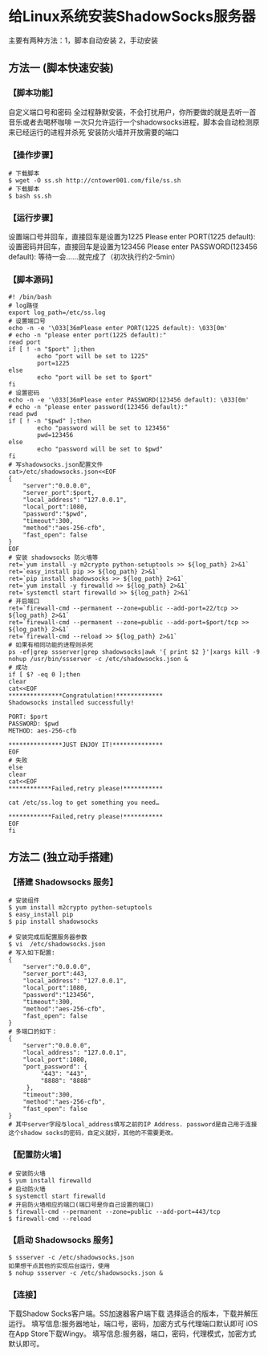 # 给Linux系统安装ShadowSocks服务器

主要有两种方法：1，脚本自动安装 2，手动安装

## 方法一 (脚本快速安装)

### 【脚本功能】
自定义端口号和密码
全过程静默安装，不会打扰用户，你所要做的就是去听一首音乐或者去喝杯咖啡
一次只允许运行一个shadowsocks进程，脚本会自动检测原来已经运行的进程并杀死
安装防火墙并开放需要的端口

### 【操作步骤】
```
# 下载脚本
$ wget -O ss.sh http://cntower001.com/file/ss.sh
# 下载脚本
$ bash ss.sh
```

### 【运行步骤】
设置端口号并回车，直接回车是设置为1225
Please enter PORT(1225 default):
设置密码并回车，直接回车是设置为123456
Please enter PASSWORD(123456 default):
等待一会……就完成了（初次执行约2-5min）

### 【脚本源码】
```
#! /bin/bash
# log路径
export log_path=/etc/ss.log
# 设置端口号
echo -n -e '\033[36mPlease enter PORT(1225 default): \033[0m'
# echo -n "please enter port(1225 default):"
read port
if [ ! -n "$port" ];then
        echo "port will be set to 1225"
        port=1225
else
        echo "port will be set to $port"
fi
# 设置密码
echo -n -e '\033[36mPlease enter PASSWORD(123456 default): \033[0m'
# echo -n "please enter password(123456 default):"
read pwd
if [ ! -n "$pwd" ];then
        echo "password will be set to 123456"
        pwd=123456
else
        echo "password will be set to $pwd"
fi
# 写shadowsocks.json配置文件
cat>/etc/shadowsocks.json<<EOF
{
    "server":"0.0.0.0",
    "server_port":$port,
    "local_address": "127.0.0.1",
    "local_port":1080,
    "password":"$pwd",
    "timeout":300,
    "method":"aes-256-cfb",
    "fast_open": false
}
EOF
# 安装 shadowsocks 防火墙等
ret=`yum install -y m2crypto python-setuptools >> ${log_path} 2>&1`
ret=`easy_install pip >> ${log_path} 2>&1`
ret=`pip install shadowsocks >> ${log_path} 2>&1`
ret=`yum install -y firewalld >> ${log_path} 2>&1`
ret=`systemctl start firewalld >> ${log_path} 2>&1`
# 开启端口
ret=`firewall-cmd --permanent --zone=public --add-port=22/tcp >> ${log_path} 2>&1`
ret=`firewall-cmd --permanent --zone=public --add-port=$port/tcp >> ${log_path} 2>&1`
ret=`firewall-cmd --reload >> ${log_path} 2>&1`
# 如果有相同功能的进程则杀死
ps -ef|grep ssserver|grep shadowsocks|awk '{ print $2 }'|xargs kill -9
nohup /usr/bin/ssserver -c /etc/shadowsocks.json &
# 成功
if [ $? -eq 0 ];then
clear
cat<<EOF
***************Congratulation!*************
Shadowsocks installed successfully!

PORT: $port
PASSWORD: $pwd
METHOD: aes-256-cfb

***************JUST ENJOY IT!**************
EOF
# 失败
else
clear
cat<<EOF
************Failed,retry please!***********

cat /etc/ss.log to get something you need…

************Failed,retry please!***********
EOF
fi
```

## 方法二 (独立动手搭建)

### 【搭建 Shadowsocks 服务】
```
# 安装组件
$ yum install m2crypto python-setuptools
$ easy_install pip
$ pip install shadowsocks

# 安装完成后配置服务器参数
$ vi  /etc/shadowsocks.json
# 写入如下配置:
{
    "server":"0.0.0.0",
    "server_port":443,
    "local_address": "127.0.0.1",
    "local_port":1080,
    "password":"123456",
    "timeout":300,
    "method":"aes-256-cfb",
    "fast_open": false
}
# 多端口的如下：
{
    "server":"0.0.0.0",
    "local_address": "127.0.0.1",
    "local_port":1080,
    "port_password": {
         "443": "443",
         "8888": "8888"
     },
    "timeout":300,
    "method":"aes-256-cfb",
    "fast_open": false
}
# 其中server字段与local_address填写之前的IP Address. password是自己用于连接这个shadow socks的密码，自定义就好，其他的不需要更改。
```

### 【配置防火墙】
```
# 安装防火墙
$ yum install firewalld
# 启动防火墙
$ systemctl start firewalld
# 开启防火墙相应的端口(端口号是你自己设置的端口)
$ firewall-cmd --permanent --zone=public --add-port=443/tcp
$ firewall-cmd --reload
```

### 【启动 Shadowsocks 服务】
```
$ ssserver -c /etc/shadowsocks.json
如果想干点其他的实现后台运行，使用
$ nohup ssserver -c /etc/shadowsocks.json &
```

### 【连接】
下载Shadow Socks客户端。SS加速器客户端下载 
选择适合的版本，下载并解压运行。
填写信息:服务器地址，端口号，密码，加密方式与代理端口默认即可
iOS
在App Store下载Wingy。
填写信息:服务器，端口，密码，代理模式，加密方式默认即可。


